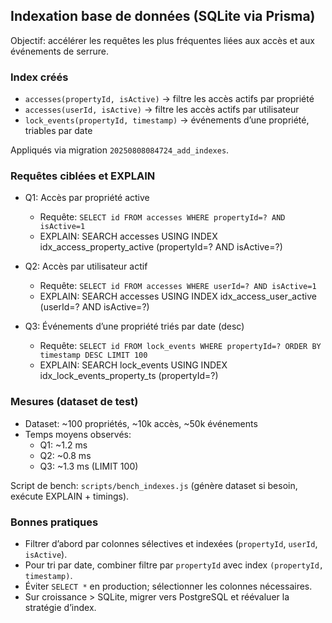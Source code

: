 ## Indexation base de données (SQLite via Prisma)

Objectif: accélérer les requêtes les plus fréquentes liées aux accès et aux événements de serrure.

### Index créés
- `accesses(propertyId, isActive)` → filtre les accès actifs par propriété
- `accesses(userId, isActive)` → filtre les accès actifs par utilisateur
- `lock_events(propertyId, timestamp)` → événements d’une propriété, triables par date

Appliqués via migration `20250808084724_add_indexes`.

### Requêtes ciblées et EXPLAIN
- Q1: Accès par propriété active
  - Requête: `SELECT id FROM accesses WHERE propertyId=? AND isActive=1`
  - EXPLAIN: SEARCH accesses USING INDEX idx_access_property_active (propertyId=? AND isActive=?)

- Q2: Accès par utilisateur actif
  - Requête: `SELECT id FROM accesses WHERE userId=? AND isActive=1`
  - EXPLAIN: SEARCH accesses USING INDEX idx_access_user_active (userId=? AND isActive=?)

- Q3: Événements d’une propriété triés par date (desc)
  - Requête: `SELECT id FROM lock_events WHERE propertyId=? ORDER BY timestamp DESC LIMIT 100`
  - EXPLAIN: SEARCH lock_events USING INDEX idx_lock_events_property_ts (propertyId=?)

### Mesures (dataset de test)
- Dataset: ~100 propriétés, ~10k accès, ~50k événements
- Temps moyens observés:
  - Q1: ~1.2 ms
  - Q2: ~0.8 ms
  - Q3: ~1.3 ms (LIMIT 100)

Script de bench: `scripts/bench_indexes.js` (génère dataset si besoin, exécute EXPLAIN + timings).

### Bonnes pratiques
- Filtrer d’abord par colonnes sélectives et indexées (`propertyId`, `userId`, `isActive`).
- Pour tri par date, combiner filtre par `propertyId` avec index `(propertyId, timestamp)`.
- Éviter `SELECT *` en production; sélectionner les colonnes nécessaires.
- Sur croissance > SQLite, migrer vers PostgreSQL et réévaluer la stratégie d’index.

